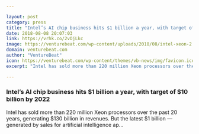 ```yaml
---

layout: post
category: press
title: "Intel’s AI chip business hits $1 billion a year, with target of $10 billion by 2022"
date: 2018-08-08 20:07:03
link: https://vrhk.co/2vOjLkc
image: https://venturebeat.com/wp-content/uploads/2018/08/intel-xeon-2.jpg?fit=1200%2C877&strip=all
domain: venturebeat.com
author: "VentureBeat"
icon: https://venturebeat.com/wp-content/themes/vb-news/img/favicon.ico
excerpt: "Intel has sold more than 220 million Xeon processors over the past 20 years, generating $130 billion in revenues. But the latest $1 billion — generated by sales for artificial intelligence ap…"

---
```


### Intel’s AI chip business hits $1 billion a year, with target of $10 billion by 2022

Intel has sold more than 220 million Xeon processors over the past 20 years, generating $130 billion in revenues. But the latest $1 billion — generated by sales for artificial intelligence ap…